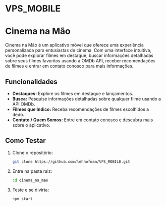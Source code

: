 # VPS_MOBILE

# Cinema na Mão

Cinema na Mão é um aplicativo móvel que oferece uma experiência personalizada para entusiastas de cinema. Com uma interface intuitiva, você pode explorar filmes em destaque, buscar informações detalhadas sobre seus filmes favoritos usando a OMDb API, receber recomendações de filmes e entrar em contato conosco para mais informações.

## Funcionalidades

- **Destaques:** Explore os filmes em destaque e lançamentos.
- **Busca:** Pesquise informações detalhadas sobre qualquer filme usando a API OMDb.
- **Filmes que Indico:** Receba recomendações de filmes escolhidos a dedo.
- **Contato / Quem Somos:** Entre em contato conosco e descubra mais sobre o aplicativo.

## Como Testar

1. Clone o repositório:

   ```bash
   git clone https://github.com/lehhofman/VPS_MOBILE.git

2. Entre na pasta raiz:

   ```bash
   cd cinema_na_mao

3. Teste e se divirta:

   ```bash
   npm start
